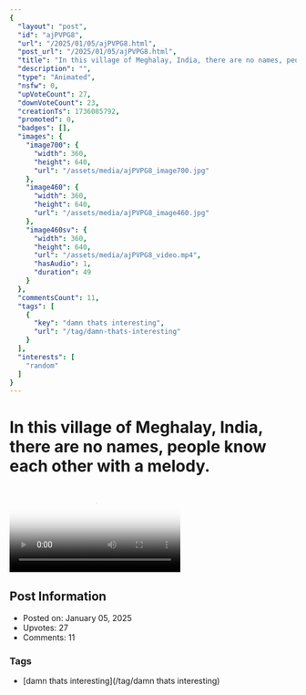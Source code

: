 ```yaml
---
{
  "layout": "post",
  "id": "ajPVPG8",
  "url": "/2025/01/05/ajPVPG8.html",
  "post_url": "/2025/01/05/ajPVPG8.html",
  "title": "In this village of Meghalay, India, there are no names, people know each other with a melody.",
  "description": "",
  "type": "Animated",
  "nsfw": 0,
  "upVoteCount": 27,
  "downVoteCount": 23,
  "creationTs": 1736085792,
  "promoted": 0,
  "badges": [],
  "images": {
    "image700": {
      "width": 360,
      "height": 640,
      "url": "/assets/media/ajPVPG8_image700.jpg"
    },
    "image460": {
      "width": 360,
      "height": 640,
      "url": "/assets/media/ajPVPG8_image460.jpg"
    },
    "image460sv": {
      "width": 360,
      "height": 640,
      "url": "/assets/media/ajPVPG8_video.mp4",
      "hasAudio": 1,
      "duration": 49
    }
  },
  "commentsCount": 11,
  "tags": [
    {
      "key": "damn thats interesting",
      "url": "/tag/damn-thats-interesting"
    }
  ],
  "interests": [
    "random"
  ]
}
---
```


# In this village of Meghalay, India, there are no names, people know each other with a melody.

<video controls playsinline loop poster="/assets/media/ajPVPG8_image460.jpg">
  <source src="/assets/media/ajPVPG8_video.mp4" type="video/mp4">
  Your browser does not support the video tag.
</video>

## Post Information

- Posted on: January 05, 2025
- Upvotes: 27
- Comments: 11

### Tags

- [damn thats interesting](/tag/damn thats interesting)
